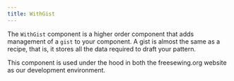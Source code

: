 ```yaml
---
title: WithGist
---
```


The `WithGist` component is a higher order component that adds management of a `gist`
to your component. A gist is almost the same as a recipe, that is, it stores all the data
required to draft your pattern.

This component is used under the hood in both the freesewing.org website as our 
development environment.

